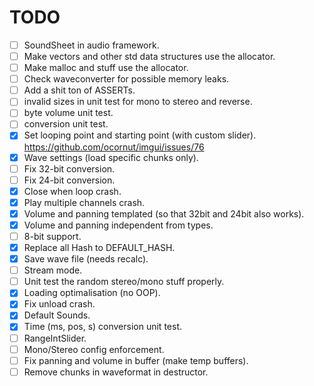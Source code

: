 # TODO

- [ ] SoundSheet in audio framework.
- [ ] Make vectors and other std data structures use the allocator.
- [ ] Make malloc and stuff use the allocator.
- [ ] Check waveconverter for possible memory leaks.
- [ ] Add a shit ton of ASSERTs.
- [ ] invalid sizes in unit test for mono to stereo and reverse.
- [ ] byte volume unit test.
- [ ] conversion unit test.
- [X] Set looping point and starting point (with custom slider). https://github.com/ocornut/imgui/issues/76
- [X] Wave settings (load specific chunks only).
- [ ] Fix 32-bit conversion.
- [ ] Fix 24-bit conversion.
- [X] Close when loop crash.
- [X] Play multiple channels crash.
- [X] Volume and panning templated (so that 32bit and 24bit also works).
- [X] Volume and panning independent from types.
- [ ] 8-bit support.
- [X] Replace all Hash to DEFAULT_HASH.
- [X] Save wave file (needs recalc).
- [ ] Stream mode.
- [ ] Unit test the random stereo/mono stuff properly.
- [X] Loading optimalisation (no OOP).
- [X] Fix unload crash.
- [X] Default Sounds.
- [X] Time (ms, pos, s) conversion unit test.
- [ ] RangeIntSlider.
- [ ] Mono/Stereo config enforcement.
- [ ] Fix panning and volume in buffer (make temp buffers).
- [ ] Remove chunks in waveformat in destructor.